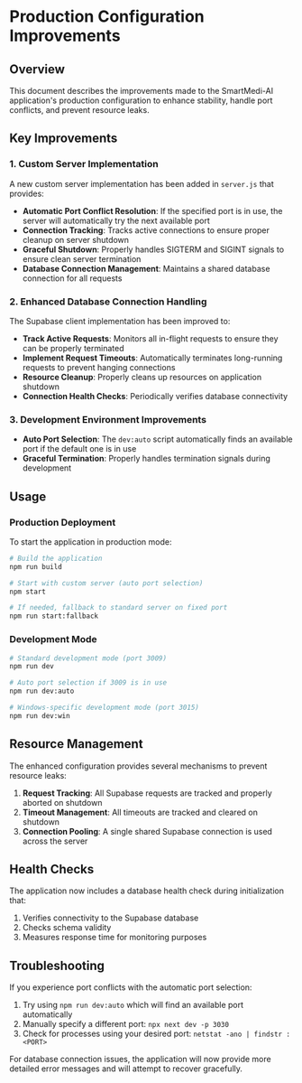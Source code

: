 # Production Configuration Improvements

## Overview

This document describes the improvements made to the SmartMedi-AI application's production configuration to enhance stability, handle port conflicts, and prevent resource leaks.

## Key Improvements

### 1. Custom Server Implementation

A new custom server implementation has been added in `server.js` that provides:

- **Automatic Port Conflict Resolution**: If the specified port is in use, the server will automatically try the next available port
- **Connection Tracking**: Tracks active connections to ensure proper cleanup on server shutdown
- **Graceful Shutdown**: Properly handles SIGTERM and SIGINT signals to ensure clean server termination
- **Database Connection Management**: Maintains a shared database connection for all requests

### 2. Enhanced Database Connection Handling

The Supabase client implementation has been improved to:

- **Track Active Requests**: Monitors all in-flight requests to ensure they can be properly terminated
- **Implement Request Timeouts**: Automatically terminates long-running requests to prevent hanging connections
- **Resource Cleanup**: Properly cleans up resources on application shutdown
- **Connection Health Checks**: Periodically verifies database connectivity

### 3. Development Environment Improvements

- **Auto Port Selection**: The `dev:auto` script automatically finds an available port if the default one is in use
- **Graceful Termination**: Properly handles termination signals during development

## Usage

### Production Deployment

To start the application in production mode:

```bash
# Build the application
npm run build

# Start with custom server (auto port selection)
npm start

# If needed, fallback to standard server on fixed port
npm run start:fallback
```

### Development Mode

```bash
# Standard development mode (port 3009)
npm run dev

# Auto port selection if 3009 is in use
npm run dev:auto

# Windows-specific development mode (port 3015)
npm run dev:win
```

## Resource Management

The enhanced configuration provides several mechanisms to prevent resource leaks:

1. **Request Tracking**: All Supabase requests are tracked and properly aborted on shutdown
2. **Timeout Management**: All timeouts are tracked and cleared on shutdown
3. **Connection Pooling**: A single shared Supabase connection is used across the server

## Health Checks

The application now includes a database health check during initialization that:

1. Verifies connectivity to the Supabase database
2. Checks schema validity
3. Measures response time for monitoring purposes

## Troubleshooting

If you experience port conflicts with the automatic port selection:

1. Try using `npm run dev:auto` which will find an available port automatically
2. Manually specify a different port: `npx next dev -p 3030`
3. Check for processes using your desired port: `netstat -ano | findstr :<PORT>`

For database connection issues, the application will now provide more detailed error messages and will attempt to recover gracefully. 